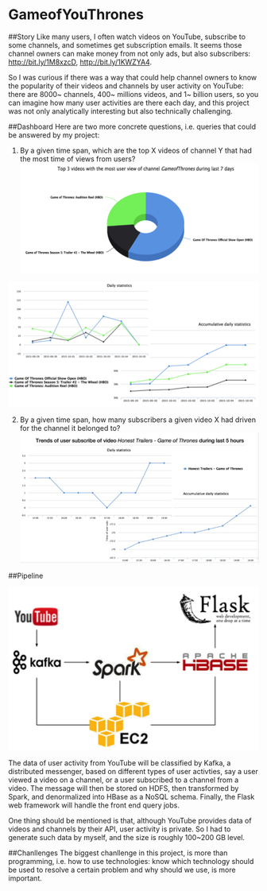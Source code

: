 # GameofYouThrones

##Story
Like many users, I often watch videos on YouTube, subscribe to some channels, and sometimes get subscription emails. It seems those channel owners can make money from not only ads, but also subscribers: http://bit.ly/1M8xzcD, http://bit.ly/1KWZYA4.

So I was curious if there was a way that could help channel owners to know the popularity of their videos and channels by user activity on YouTube: there are 8000~ channels, 400~ millions videos, and 1~ billion users, so you can imagine how many user activities are there each day, and this project was not only analytically interesting but also technically challenging.

##Dashboard
Here are two more concrete questions, i.e. queries that could be answered by my project:

1. By a given time span, which are the top X videos of channel Y that had the most time of views from users?
![Query](image/query1-1.jpg)

![Query](image/query1-2.jpg)

2. By a given time span, how many subscribers a given video X had driven for the channel it belonged to?
![Query](image/query2-1.jpg)


##Pipeline

![Pipeline](image/pipeline.jpg)

The data of user activity from YouTube will be classified by Kafka, a distributed messenger, based on different types of user activties, say a user viewed a video on a channel, or a user subscribed to a channel from a video. The message will then be stored on HDFS, then transformed by Spark, and denormalized into HBase as a NoSQL schema. Finally, the Flask web framework will handle the front end query jobs.

One thing should be mentioned is that, although YouTube provides data of videos and channels by their API, user activity is private. So I had to generate such data by myself, and the size is roughly 100~200 GB level.

##Chanllenges
The biggest chanllenge in this project, is more than programming, i.e. how to use technologies: know which technology should be used to resolve a certain problem and why should we use, is more important.




